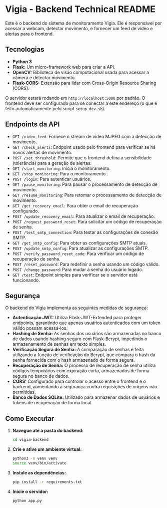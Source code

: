 # Vigia - Backend Technical README

Este é o backend do sistema de monitoramento Vigia. Ele é responsável por acessar a webcam, detectar movimento, e fornecer um feed de vídeo e alertas para o frontend.

## Tecnologias

- **Python 3**
- **Flask:** Um micro-framework web para criar a API.
- **OpenCV:** Biblioteca de visão computacional usada para acessar a câmera e detectar movimento.
- **Flask-CORS:** Extensão para lidar com Cross-Origin Resource Sharing (CORS).

O servidor estará rodando em `http://localhost:5000` por padrão. O frontend deve ser configurado para se conectar a este endereço (o que é feito automaticamente pelo script `setup_dev.sh`).

## Endpoints da API

- `GET /video_feed`: Fornece o stream de vídeo MJPEG com a detecção de movimento.
- `GET /check_alerts`: Endpoint usado pelo frontend para verificar se há novos alertas de movimento.
- `POST /set_threshold`: Permite que o frontend defina a sensibilidade (tolerância) para a geração de alertas.
- `GET /start_monitoring`: Inicia o monitoramento.
- `GET /stop_monitoring`: Para o monitoramento.
- `POST /login`: Para autenticar usuários.
- `GET /pause_monitoring`: Para pausar o processamento de detecção de movimento.
- `GET /resume_monitoring`: Para retomar o processamento de detecção de movimento.
- `GET /get_recovery_email`: Para obter o email de recuperação configurado.
- `POST /update_recovery_email`: Para atualizar o email de recuperação.
- `POST /request_password_reset`: Para solicitar um código de recuperação de senha.
- `POST /test_smtp_connection`: Para testar as configurações de conexão SMTP.
- `GET /get_smtp_config`: Para obter as configurações SMTP atuais.
- `POST /update_smtp_config`: Para atualizar as configurações SMTP.
- `POST /verify_password_reset_code`: Para verificar um código de recuperação de senha.
- `POST /reset_password`: Para redefinir a senha usando um código válido.
- `POST /change_password`: Para mudar a senha do usuário logado.
- `GET /test`: Endpoint simples para verificar se o servidor está funcionando.

## Segurança

O backend do Vigia implementa as seguintes medidas de segurança:

- **Autenticação JWT:** Utiliza Flask-JWT-Extended para proteger endpoints, garantindo que apenas usuários autenticados com um token válido possam acessá-los.
- **Hashing de Senha:** As senhas dos usuários são armazenadas no banco de dados usando hashing seguro com Flask-Bcrypt, impedindo o armazenamento de senhas em texto simples.
- **Verificação Segura de Senha:** A comparação de senhas é feita utilizando a função de verificação do Bcrypt, que compara o hash da senha fornecida com o hash armazenado de forma segura.
- **Recuperação de Senha:** O processo de recuperação de senha utiliza códigos temporários com expiração curta, armazenados de forma segura no banco de dados.
- **CORS:** Configurado para controlar o acesso entre o frontend e o backend, aumentando a segurança contra requisições de origens não permitidas.
- **Banco de Dados SQLite:** Utilizado para armazenar dados de usuários e tokens de recuperação de forma local.

## Como Executar

1.  **Navegue até a pasta do backend:**
    ```bash
    cd vigia-backend
    ```

2.  **Crie e ative um ambiente virtual:**
    ```bash
    python3 -m venv venv
    source venv/bin/activate
    ```

3.  **Instale as dependências:**
    ```bash
    pip install -r requirements.txt
    ```

4.  **Inicie o servidor:**
    ```bash
    python app.py
    ```

